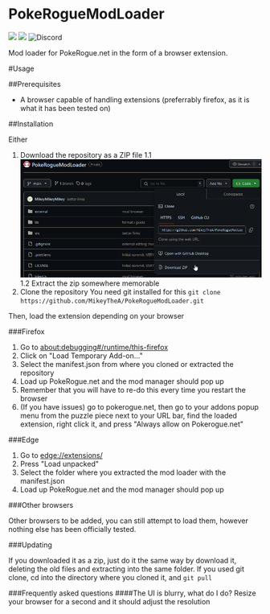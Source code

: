 # PokeRogueModLoader
![](https://img.shields.io/github/stars/MikeyTheA/PokeRogueModLoader) ![](https://img.shields.io/github/issues/MikeyTheA/PokeRogueModLoader) ![Discord](https://img.shields.io/discord/1251472855191916618)


Mod loader for PokeRogue.net in the form of a browser extension.

#Usage

##Prerequisites

* A browser capable of handling extensions (preferrably firefox, as it is what it has been tested on)

##Installation

Either
1. Download the repository as a ZIP file
	1.1 ![Download zip](pictures/downloadzip.png)
	1.2 Extract the zip somewhere memorable
2. Clone the repository
	You need git installed for this
	`git clone https://github.com/MikeyTheA/PokeRogueModLoader.git`

Then, load the extension depending on your browser

###Firefox

1. Go to [about:debugging#/runtime/this-firefox](about:debugging#/runtime/this-firefox)
2. Click on "Load Temporary Add-on..."
3. Select the manifest.json from where you cloned or extracted the repository
4. Load up PokeRogue.net and the mod manager should pop up
5. Remember that you will have to re-do this every time you restart the browser
6. (If you have issues) go to pokerogue.net, then go to your addons popup menu from the puzzle piece next to your URL bar, find the loaded extension, right click it, and press "Always allow on Pokerogue.net"

###Edge

1. Go to [edge://extensions/](edge://extensions/)
2. Press "Load unpacked"
3. Select the folder where you extracted the mod loader with the manifest.json
4. Load up PokeRogue.net and the mod manager should pop up

###Other browsers

Other browsers to be added, you can still attempt to load them, however nothing else has been officially tested.


###Updating

If you downloaded it as a zip, just do it the same way by download it, deleting the old files and extracting into the same folder.
If you used git clone, cd into the directory where you cloned it, and `git pull`


###Frequently asked questions
####The UI is blurry, what do I do?
Resize your browser for a second and it should adjust the resolution